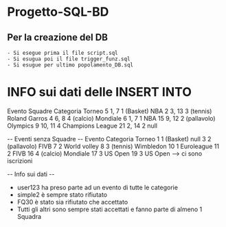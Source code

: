 # Progetto-SQL-BD
## Per la creazione del DB
    - Si esegue prima il file script.sql
    - Si esugua poi il file trigger_funz.sql
    - Si esugue per ultimo popolamento_DB.sql
  
# INFO sui dati delle INSERT INTO
Evento	Squadre	Categoria	Torneo
5	1, 7	1 (Basket)	NBA
2	3, 13	3 (tennis)	Roland Garros
4	6, 8	4 (calcio)	Mondiale
6	1, 7	1		NBA
15	9, 12	2 (pallavolo)	Olympics
9	10, 11	4		Champions League
21	2, 14	2		null

-- Eventi senza Squadre --
Evento	Categoria	Torneo
1	1 (Basket)	null
3	2 (pallavolo)	FIVB
7	2 		World volley
8	3 (tennis)	Wimbledon
10	1		Euroleague
11	2		FIVB
16	4 (calcio)	Mondiale
17	3		US Open
19 	3		US Open  --> ci sono iscrizioni

-- Info sui dati --
- user123 ha preso parte ad un evento di tutte le categorie
- simple2 è sempre stato rifiutato
- FQ30 è stato sia rifiutato che accettato
- Tutti gli altri sono sempre stati accettati e fanno parte di almeno 1 Squadra